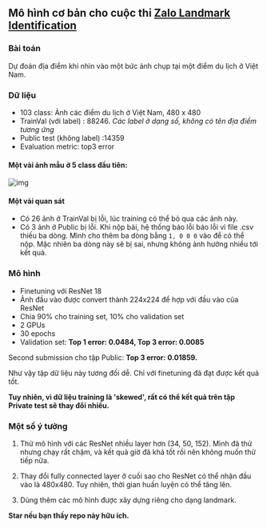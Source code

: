 ## Mô hình cơ bản cho cuộc thi [Zalo Landmark Identification](https://challenge.zalo.ai/portal/overview)

### Bài toán
Dự đoán địa điểm khi nhìn vào một bức ảnh chụp tại một điểm du lịch ở Việt Nam. 

### Dữ liệu
* 103 class: Ảnh các điểm du lịch ở Việt Nam, 480 x 480 
* TrainVal (với label) : 88246. _Các label ở dạng số, không có tên địa điểm tương ứng_
* Public test (không label) :14359
* Evaluation metric: top3 error 

#### Một vài ảnh mẫu ở 5 class đầu tiên:
![img](samples.png)

#### Một vài quan sát
* Có 26 ảnh ở TrainVal bị lỗi, lúc training có thể bỏ qua các ảnh này. 
* Có 3 ảnh ở Public bị lỗi. Khi nộp bài, hệ thống báo lỗi  báo lỗi vì file .csv thiếu ba dòng. Mình cho thêm ba dòng bằng `1, 0 0 0` vào để có thể nộp. Mặc nhiên ba dòng này sẽ bị sai, nhưng không ảnh hưởng nhiều tới kết quả. 

### Mô hình 

* Finetuning với ResNet 18
* Ảnh đầu vào được convert thành 224x224 để hợp với đầu vào của ResNet
* Chia 90% cho training set, 10% cho validation set
* 2 GPUs
* 30 epochs
* Validation set: **Top 1 error: 0.0484, Top 3 error: 0.0085**


Second submission cho tập Public: **Top 3 error: 0.01859.**

Như vậy tập dữ liệu này tương đối dễ. Chỉ với finetuning đã đạt được kết quả tốt. 

**Tuy nhiên, vì dữ liệu training là 'skewed', rất có thể kết quả trên tập Private test sẽ thay đổi nhiều.**

### Một số ý tưởng

1. Thử mô hình với các ResNet nhiều layer hơn (34, 50, 152). 
Mình đã thử nhưng chạy rất chậm, và kết quả giờ đã khá tốt rồi nên không muốn thử tiếp nữa. 

2. Thay đổi fully connected layer ở cuối sao cho ResNet có thể nhận đầu vào là 480x480. 
Tuy nhiên, thời gian huấn luyện có thể tăng lên. 

3. Dùng thêm các mô hình được xây dựng riêng cho dạng landmark. 


**Star nếu bạn thấy repo này hữu ích.**
